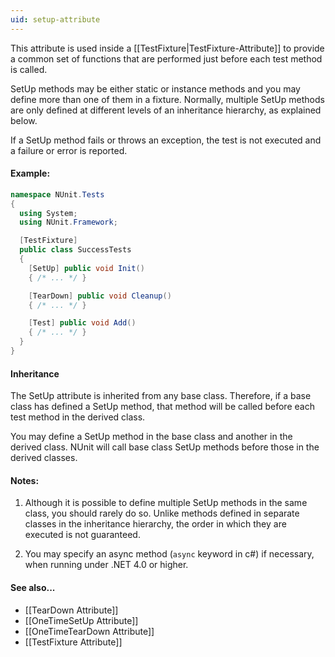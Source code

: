 ```yaml
---
uid: setup-attribute
---
```


This attribute is used inside a [[TestFixture|TestFixture-Attribute]]
to provide a common set of functions that are performed just before each test method is called. 

SetUp methods may be either static or
instance methods and you may define more than one of them in a fixture.
Normally, multiple SetUp methods are only defined at different levels
of an inheritance hierarchy, as explained below.
   
If a SetUp method fails or throws an exception, the test is not executed
and a failure or error is reported.
   

#### Example:

```csharp
namespace NUnit.Tests
{
  using System;
  using NUnit.Framework;

  [TestFixture]
  public class SuccessTests
  {
    [SetUp] public void Init()
    { /* ... */ }

    [TearDown] public void Cleanup()
    { /* ... */ }

    [Test] public void Add()
    { /* ... */ }
  }
}
```

#### Inheritance

The SetUp attribute is inherited from any base class. Therefore, if a base 
class has defined a SetUp method, that method will be called 
before each test method in the derived class.
	
You may define a SetUp method
in the base class and another in the derived class. NUnit will call base
class SetUp methods before those in the derived classes.
   
#### Notes:

1. Although it is possible to define multiple SetUp methods
   in the same class, you should rarely do so. Unlike methods defined in
   separate classes in the inheritance hierarchy, the order in which they
   are executed is not guaranteed.

2. You may specify an async method (`async` keyword in c#) if necessary, when running under .NET 4.0 or higher.

#### See also...

 * [[TearDown Attribute]]
 * [[OneTimeSetUp Attribute]]
 * [[OneTimeTearDown Attribute]]
 * [[TestFixture Attribute]]
	
